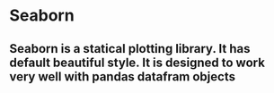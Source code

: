 # Seaborn
## Seaborn is a statical plotting library. It has default beautiful style. It is designed to work very well with pandas datafram objects
